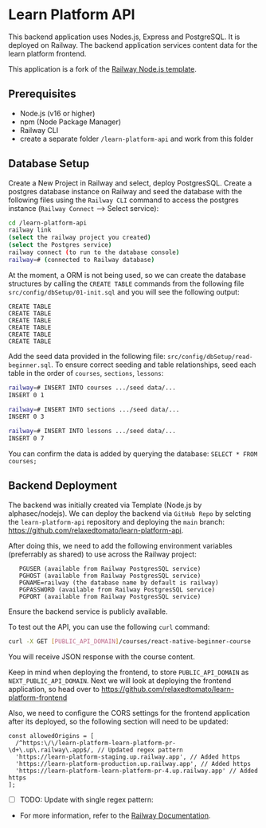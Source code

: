 # Learn Platform API

This backend application uses Nodes.js, Express and PostgreSQL. It is deployed on Railway. The backend application services content data for the learn platform frontend.

This application is a fork of the [Railway Node.js template](https://railway.app/templates/alphasec/nodejs).

## Prerequisites

- Node.js (v16 or higher)
- npm (Node Package Manager)
- Railway CLI
- create a separate folder `/learn-platform-api` and work from this folder

## Database Setup

Create a New Project in Railway and select, deploy PostgresSQL. Create a postgres database instance on Railway and seed the database with the following files using the `Railway CLI` command to access the postgres instance (`Railway Connect` --> Select service):

```bash
cd /learn-platform-api
railway link
(select the railway project you created)
(select the Postgres service)
railway connect (to run to the database console)
railway=# (connected to Railway database)
```

At the moment, a ORM is not being used, so we can create the database structures by calling the `CREATE TABLE` commands from the following file `src/config/dbSetup/01-init.sql` and you will see the following output:
```
CREATE TABLE
CREATE TABLE
CREATE TABLE
CREATE TABLE
CREATE TABLE
CREATE TABLE
```

Add the seed data provided in the following file: `src/config/dbSetup/read-beginner.sql`. To ensure correct seeding and table relationships, seed each table in the order of `courses`, `sections`, `lessons`:

```bash
railway=# INSERT INTO courses .../seed data/...
INSERT 0 1

railway=# INSERT INTO sections .../seed data/...
INSERT 0 3

railway=# INSERT INTO lessons .../seed data/...
INSERT 0 7
```

You can confirm the data is added by querying the database:
`SELECT * FROM courses;`


## Backend Deployment

The backend was initially created via Template (Node.js by alphasec/nodejs). We can deploy the backend via `GitHub Repo` by selcting the `learn-platform-api` repository and deploying the `main` branch: https://github.com/relaxedtomato/learn-platform-api.

After doing this, we need to add the following environment variables (preferrably as shared) to use across the Railway project:
```plaintext
   PGUSER (available from Railway PostgresSQL service)
   PGHOST (available from Railway PostgresSQL service)
   PGNAME=railway (the database name by default is railway)
   PGPASSWORD (available from Railway PostgresSQL service)
   PGPORT (available from Railway PostgresSQL service)
```

Ensure the backend service is publicly available.

To test out the API, you can use the following `curl` command:

```bash
curl -X GET [PUBLIC_API_DOMAIN]/courses/react-native-beginner-course
```

You will receive JSON response with the course content.

Keep in mind when deploying the frontend, to store `PUBLIC_API_DOMAIN` as `NEXT_PUBLIC_API_DOMAIN`.
Next we will look at deploying the frontend application, so head over to https://github.com/relaxedtomato/learn-platform-frontend

Also, we need to configure the CORS settings for the frontend application after its deployed, so the following section will need to be updated:

```
const allowedOrigins = [
  /^https:\/\/learn-platform-learn-platform-pr-\d+\.up\.railway\.app$/, // Updated regex pattern
  'https://learn-platform-staging.up.railway.app', // Added https
  'https://learn-platform-production.up.railway.app', // Added https
  'https://learn-platform-learn-platform-pr-4.up.railway.app' // Added https
];
```
- [ ] TODO: Update with single regex pattern:

- For more information, refer to the [Railway Documentation](https://docs.railway.app/).
